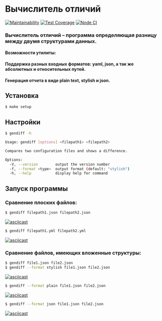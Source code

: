 # Вычислитель отличий
[![Maintainability](https://api.codeclimate.com/v1/badges/e1f0a06ccc562f77c440/maintainability)](https://codeclimate.com/github/Mirgord/frontend-project-lvl2/maintainability)
[![Test Coverage](https://api.codeclimate.com/v1/badges/e1f0a06ccc562f77c440/test_coverage)](https://codeclimate.com/github/Mirgord/frontend-project-lvl2/test_coverage)
[![Node CI](https://github.com/Mirgord/frontend-project-lvl2/workflows/Node%20CI/badge.svg)](https://github.com/Mirgord/frontend-project-lvl2/actions)

### Вычислитель отличий – программа определяющая разницу между двумя структурами данных.
#### Возможности утилиты:
#### Поддержка разных входных форматов: yaml, json, а так же абсолютных и относительных путей.
#### Генерация отчета в виде plain text, stylish и json.

## Установка

```sh
$ make setup
```
## Настройки
```sh
$ gendiff -h

Usage: gendiff [options] <filepath1> <filepath2>

Compares two configuration files and shows a difference.

Options:
  -V, --version        output the version number
  -f, --format <type>  output format (default: "stylish")
  -h, --help           display help for command
```
## Запуск программы
### Сравнение плоских файлов:

```sh
$ gendiff filepath1.json filepath2.json
```
[![asciicast](https://asciinema.org/a/361509.svg)](https://asciinema.org/a/361509)

```sh
$ gendiff filepath1.yml filepath2.yml
```
[![asciicast](https://asciinema.org/a/362624.svg)](https://asciinema.org/a/362624)

### Сравнение файлов, имеющих вложенные структуры:

```sh
$ gendiff file1.json file2.json
$ gendiff --format stylish file1.json file2.json
```
[![asciicast](https://asciinema.org/a/367707.svg)](https://asciinema.org/a/367707)

```sh
$ gendiff --format plain file1.json file2.json 
```
[![asciicast](https://asciinema.org/a/368425.svg)](https://asciinema.org/a/368425)

```sh
$ gendiff --format json file1.json file2.json  
```
[![asciicast](https://asciinema.org/a/369128.svg)](https://asciinema.org/a/369128)
